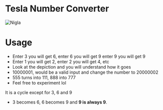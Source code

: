 # Tesla Number Converter
![Nigla](https://st.depositphotos.com/2465573/55119/v/1600/depositphotos_551192848-stock-illustration-secret-code-three-six-nine.jpg)

# Usage
- Enter 3 you will get 6, enter 6 you will get 9 enter 9 you will get 9
- Enter 1 you will get 2, enter 2 you will get 4, etc
- Look at the depiction and you will understand how it goes
- 10000001, would be a valid input and change the number to 20000002
- 555 turns into 111, 888 into 777
- Feel free to experiment lol

It is a cycle except for 3, 6 and 9

- 3 becomes 6, 6 becomes 9 and **9 is always 9**.
